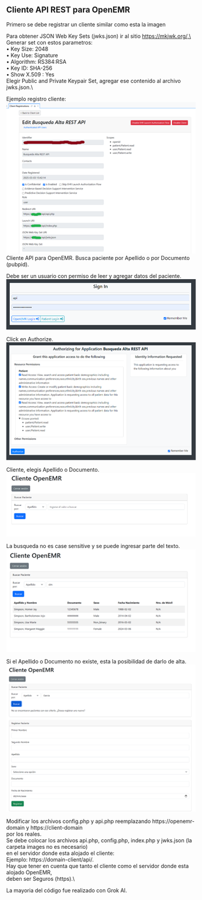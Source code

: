 ## Cliente API REST para OpenEMR

Primero se debe registrar un cliente similar como esta la imagen

Para obtener JSON Web Key Sets (jwks.json) ir al sitio https://mkjwk.org/,\
Generar set con estos parametros:\
• Key Size: 2048\
• Key Use: Signature\
• Algorithm: RS384:RSA\
• Key ID: SHA-256\
• Show X.509 : Yes\
Elegir Public and Private Keypair Set, agregar ese contenido al archivo jwks.json.\

Ejemplo registro cliente:
![Registro](images/image.png)
Cliente API para OpenEMR. Busca paciente por Apellido o por Documento (pubpid).

Debe ser un usuario con permiso de leer y agregar datos del paciente.
![Login](images/login.png)

Click en Authorize.
![Authorize](images/authorize.png)

Cliente, elegis Apellido o Documento.
![Inicio-Cliente](images/inicio-cliente.png)

La busqueda no es case sensitive y se puede ingresar parte del texto.
![Busqueda](images/busqueda.png)

Si el Apellido o Documento no existe, esta la posibilidad de darlo de alta. 
![Alta](images/alta.png)

Modificar los archivos config.php y api.php reemplazando https://openemr-domain y https://client-domain\
por los reales.\
Se debe colocar los archivos api.php, config.php, index.php y jwks.json (la carpeta images no es necesario)\
en el servidor donde esta alojado el cliente:\
Ejemplo: https://domain-client/api/<colocar aqui>.\
Hay que tener en cuenta que tanto el cliente como el servidor donde esta alojado OpenEMR,\
deben ser Seguros (https).\

La mayoria del código fue realizado con Grok AI.

